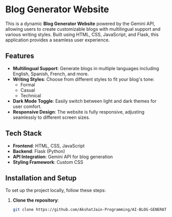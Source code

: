 # Blog Generator Website

This is a dynamic **Blog Generator Website** powered by the Gemini API, allowing users to create customizable blogs with multilingual support and various writing styles. Built using HTML, CSS, JavaScript, and Flask, this application provides a seamless user experience.

## Features

- **Multilingual Support**: Generate blogs in multiple languages including English, Spanish, French, and more.
- **Writing Styles**: Choose from different styles to fit your blog's tone:
  - Formal
  - Casual
  - Technical
- **Dark Mode Toggle**: Easily switch between light and dark themes for user comfort.
- **Responsive Design**: The website is fully responsive, adjusting seamlessly to different screen sizes.

## Tech Stack

- **Frontend**: HTML, CSS, JavaScript
- **Backend**: Flask (Python)
- **API Integration**: Gemini API for blog generation
- **Styling Framework**: Custom CSS

## Installation and Setup

To set up the project locally, follow these steps:

1. **Clone the repository**:
   ```bash
   git clone https://github.com/AkshatJain-Programming/AI-BLOG-GENERATOR.git
